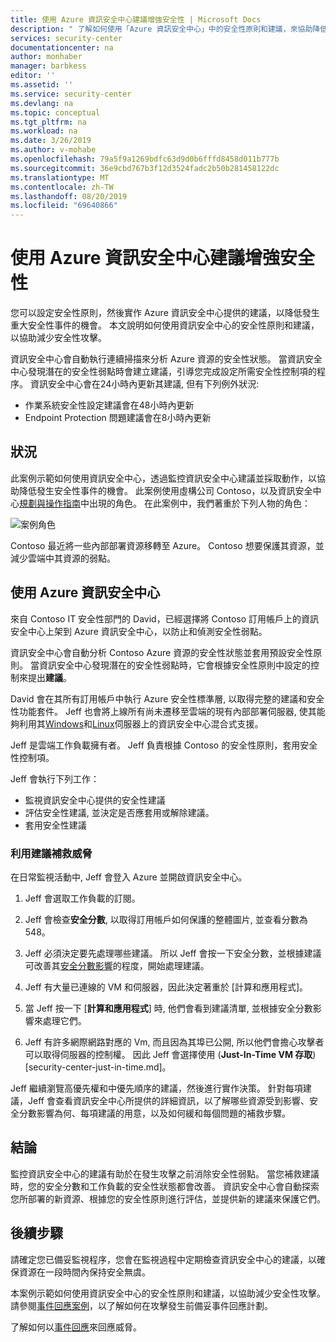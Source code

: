 ```yaml
---
title: 使用 Azure 資訊安全中心建議增強安全性 | Microsoft Docs
description: " 了解如何使用「Azure 資訊安全中心」中的安全性原則和建議，來協助降低安全性攻擊的危害。 "
services: security-center
documentationcenter: na
author: monhaber
manager: barbkess
editor: ''
ms.assetid: ''
ms.service: security-center
ms.devlang: na
ms.topic: conceptual
ms.tgt_pltfrm: na
ms.workload: na
ms.date: 3/26/2019
ms.author: v-mohabe
ms.openlocfilehash: 79a5f9a1269bdfc63d9d0b6fffd8458d011b777b
ms.sourcegitcommit: 36e9cbd767b3f12d3524fadc2b50b281458122dc
ms.translationtype: MT
ms.contentlocale: zh-TW
ms.lasthandoff: 08/20/2019
ms.locfileid: "69640866"
---
```

# <a name="use-azure-security-center-recommendations-to-enhance-security"></a>使用 Azure 資訊安全中心建議增強安全性
您可以設定安全性原則，然後實作 Azure 資訊安全中心提供的建議，以降低發生重大安全性事件的機會。 本文說明如何使用資訊安全中心的安全性原則和建議，以協助減少安全性攻擊。 

資訊安全中心會自動執行連續掃描來分析 Azure 資源的安全性狀態。 當資訊安全中心發現潛在的安全性弱點時會建立建議，引導您完成設定所需安全性控制項的程序。 資訊安全中心會在24小時內更新其建議, 但有下列例外狀況:

- 作業系統安全性設定建議會在48小時內更新
- Endpoint Protection 問題建議會在8小時內更新

## <a name="scenario"></a>狀況
此案例示範如何使用資訊安全中心，透過監控資訊安全中心建議並採取動作，以協助降低發生安全性事件的機會。 此案例使用虛構公司 Contoso，以及資訊安全中心[規劃與操作指南](security-center-planning-and-operations-guide.md#security-roles-and-access-controls)中出現的角色。 在此案例中，我們著重於下列人物的角色：

![案例角色](./media/security-center-using-recommendations/scenario-roles.png)

Contoso 最近將一些內部部署資源移轉至 Azure。 Contoso 想要保護其資源，並減少雲端中其資源的弱點。

## <a name="use-azure-security-center"></a>使用 Azure 資訊安全中心
來自 Contoso IT 安全性部門的 David，已經選擇將 Contoso 訂用帳戶上的資訊安全中心上架到 Azure 資訊安全中心，以防止和偵測安全性弱點。 

資訊安全中心會自動分析 Contoso Azure 資源的安全性狀態並套用預設安全性原則。 當資訊安全中心發現潛在的安全性弱點時，它會根據安全性原則中設定的控制來提出**建議**。 

David 會在其所有訂用帳戶中執行 Azure 安全性標準層, 以取得完整的建議和安全性功能套件。 Jeff 也會將上線所有尚未遷移至雲端的現有內部部署伺服器, 使其能夠利用其[Windows](quick-onboard-windows-computer.md)和[Linux](quick-onboard-linux-computer.md)伺服器上的資訊安全中心混合式支援。

Jeff 是雲端工作負載擁有者。 Jeff 負責根據 Contoso 的安全性原則，套用安全性控制項。 

Jeff 會執行下列工作：

- 監視資訊安全中心提供的安全性建議
- 評估安全性建議, 並決定是否應套用或解除建議。
- 套用安全性建議

### <a name="remediate-threats-using-recommendations"></a>利用建議補救威脅
在日常監視活動中, Jeff 會登入 Azure 並開啟資訊安全中心。 

1. Jeff 會選取工作負載的訂閱。

2. Jeff 會檢查**安全分數**, 以取得訂用帳戶如何保護的整體圖片, 並查看分數為548。

3. Jeff 必須決定要先處理哪些建議。 所以 Jeff 會按一下安全分數，並根據建議可改善其[安全分數影響](security-center-secure-score.md)的程度，開始處理建議。

4. Jeff 有大量已連線的 VM 和伺服器，因此決定著重於 [計算和應用程式]。

5. 當 Jeff 按一下 [**計算和應用程式**] 時, 他們會看到建議清單, 並根據安全分數影響來處理它們。

6. Jeff 有許多網際網路對應的 Vm, 而且因為其埠已公開, 所以他們會擔心攻擊者可以取得伺服器的控制權。 因此 Jeff 會選擇使用 (**Just-In-Time VM 存取**)[security-center-just-in-time.md]。

Jeff 繼續瀏覽高優先權和中優先順序的建議，然後進行實作決策。 針對每項建議，Jeff 會查看資訊安全中心所提供的詳細資訊，以了解哪些資源受到影響、安全分數影響為何、每項建議的用意，以及如何緩和每個問題的補救步驟。

## <a name="conclusion"></a>結論
監控資訊安全中心的建議有助於在發生攻擊之前消除安全性弱點。 當您補救建議時，您的安全分數和工作負載的安全性狀態都會改善。 資訊安全中心會自動探索您所部署的新資源、根據您的安全性原則進行評估，並提供新的建議來保護它們。


## <a name="next-steps"></a>後續步驟
請確定您已備妥監視程序，您會在監視過程中定期檢查資訊安全中心的建議，以確保資源在一段時間內保持安全無虞。

本案例示範如何使用資訊安全中心的安全性原則和建議，以協助減少安全性攻擊。 請參閱[事件回應案例](security-center-incident-response.md)，以了解如何在攻擊發生前備妥事件回應計劃。

了解如何以[事件回應](security-center-incident-response.md)來回應威脅。
